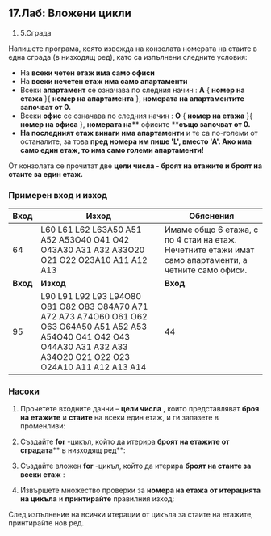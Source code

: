 ﻿## 17.Лаб: Вложени цикли



1. 5.Сграда

Напишете програма, която извежда на конзолата номерата на стаите в една сграда (в низходящ ред), като са изпълнени следните условия:

- На **всеки четен етаж има само офиси**
- На **всеки нечетен етаж има само апартаменти**
- Всеки **апартамент** се означава по следния начин : **А** { **номер на етажа** }{ **номер на апартамента** }, **номерата на апартаментите започват от 0.**
- Всеки **офис** се означава по следния начин : **О** { **номер на етажа** }{ **номер на офиса** }, **номерата на**** офисите ****също започват от 0.**
- **На последният етаж винаги има апартаменти** и те са по-големи от останалите, за това **пред номера им пише &#39;L&#39;, вместо &#39;А&#39;. Ако има само един етаж, то има само големи апартаменти!**

От конзолата се прочитат две **цели числа - броят на етажите и броят на стаите за един етаж.**

### Примерен вход и изход

| **Вход** | **Изход** | **Обяснения** |
| --- | --- | --- |
| 64 | L60 L61 L62 L63A50 A51 A52 A53O40 O41 O42 O43A30 A31 A32 A33O20 O21 O22 O23A10 A11 A12 A13 | Имаме общо 6 етажа, с по 4 стаи на етаж. Нечетните етажи имат само апартаменти, а четните само офиси. |
| **Вход** | **Изход** | **Вход** | **Изход** |
| 95 | L90 L91 L92 L93 L94O80 O81 O82 O83 O84A70 A71 A72 A73 A74O60 O61 O62 O63 O64A50 A51 A52 A53 A54O40 O41 O42 O43 O44A30 A31 A32 A33 A34O20 O21 O22 O23 O24A10 A11 A12 A13 A14 | 44 | L40 L41 L42 L43A30 A31 A32 A33O20 O21 O22 O23A10 A11 A12 A13 |

### Насоки

1. Прочетете входните данни – **цели числа** , които представляват **броя на етажите** и **стаите** на всеки един етаж, и ги запазете в променливи:

1. Създайте **for** -цикъл, който да итерира **броят на етажите от сградата**** в низходящ ред**:

1. Създайте вложен **for** -цикъл, който да итерира **броят на стаите за всеки етаж** :

1. Извършете множество проверки за **номера на етажа от итерацията на цикъла** и **принтирайте** правилния изход:

След изпълнение на всички итерации от цикъла за стаите на етажите, принтирайте нов ред.



